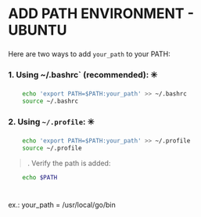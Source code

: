 # ADD PATH ENVIRONMENT - UBUNTU


###

Here are two ways to add `your_path` to your PATH:


### 1. Using ~/.bashrc` (recommended): ✳️

```bash
	echo 'export PATH=$PATH:your_path' >> ~/.bashrc
	source ~/.bashrc
```

### 2. Using `~/.profile`: ✳️


```bash
	echo 'export PATH=$PATH:your_path' >> ~/.profile
	source ~/.profile
```

> . Verify the path is added:

```bash
	echo $PATH
```
#
#
ex.: your_path =  /usr/local/go/bin